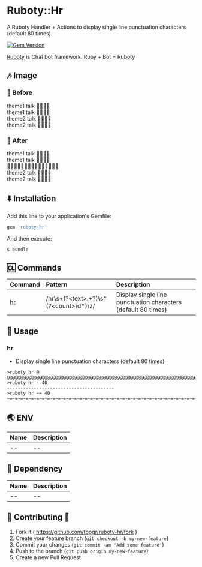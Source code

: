 # Ruboty::Hr

A Ruboty Handler + Actions to display single line punctuation characters (default 80 times).

[![Gem Version](https://badge.fury.io/rb/ruboty-hr.svg)](http://badge.fury.io/rb/ruboty-hr)

[Ruboty](https://github.com/r7kamura/ruboty) is Chat bot framework. Ruby + Bot = Ruboty

## :notes: Image
### :baby_chick: Before

theme1 talk :man::speech_balloon::woman::speech_balloon:  
theme1 talk :man::speech_balloon::woman::speech_balloon:  
theme2 talk :woman::speech_balloon::man::speech_balloon:  
theme2 talk :woman::speech_balloon::man::speech_balloon:  

### :chicken: After
theme1 talk :man::speech_balloon::woman::speech_balloon:  
theme1 talk :man::speech_balloon::woman::speech_balloon:  
:rocket::ring::moyai::rocket::ring::moyai::rocket::ring::moyai::rocket::ring::moyai::rocket::ring::moyai:  
theme2 talk :woman::speech_balloon::man::speech_balloon:  
theme2 talk :woman::speech_balloon::man::speech_balloon:  

## :arrow_down: Installation

Add this line to your application's Gemfile:

```ruby
gem 'ruboty-hr'
```

And then execute:

    $ bundle

## :cl: Commands

|Command|Pattern|Description|
|:--|:--|:--|
|[hr](#hr)|/hr\s+(?&lt;text&gt;.+?)\s*(?&lt;count&gt;\d\*)\z/|Display single line punctuation characters (default 80 times)|

## :scroll: Usage
### hr
* Display single line punctuation characters (default 80 times)

~~~
>ruboty hr @
@@@@@@@@@@@@@@@@@@@@@@@@@@@@@@@@@@@@@@@@@@@@@@@@@@@@@@@@@@@@@@@@@@@@@@@@@@@@@@@@
>ruboty hr - 40
----------------------------------------
>ruboty hr ~= 40
~=~=~=~=~=~=~=~=~=~=~=~=~=~=~=~=~=~=~=~=~=~=~=~=~=~=~=~=~=~=~=~=~=~=~=~=~=~=~=~=
~~~

## :earth_asia: ENV

|Name|Description|
|:--|:--|
|--|--|

## :couple: Dependency

|Name|Description|
|:--|:--|
|--|--|

## :two_men_holding_hands: Contributing :two_women_holding_hands:

1. Fork it ( https://github.com/tbpgr/ruboty-hr/fork )
2. Create your feature branch (`git checkout -b my-new-feature`)
3. Commit your changes (`git commit -am 'Add some feature'`)
4. Push to the branch (`git push origin my-new-feature`)
5. Create a new Pull Request
